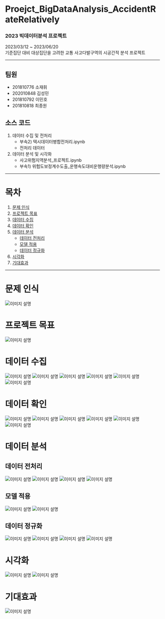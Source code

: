 # Proejct_BigDataAnalysis_AccidentRateRelatively
### 2023 빅데이터분석 프로젝트
2023/03/12 ~ 2023/06/20  
기준집단 대비 대상집단을 고려한 교통 사고다발구역의 시공간적 분석 프로젝트

---
## 팀원
- 201810776 소재휘
- 202010848 김성민
- 201810792 이민호
- 201810818 최종원



## 소스 코드
1. 데이터 수집 및 전처리 
   - 부속2) 택시데이터병합전처리.ipynb
   - 전처리 데이터
2. 데이터 분석 및 시각화
   - 사고위험지역분석_프로젝트.ipynb
   - 부속1) 위험도보정계수도출_운행속도대비운행량분석.ipynb

---

# 목차

1. [문제 인식](#문제-인식)
2. [프로젝트 목표](#프로젝트-목표)
3. [데이터 수집](#데이터-수집)
4. [데이터 확인](#데이터-확인)
5. [데이터 분석](#데이터-분석)
   - [데이터 전처리](#데이터-전처리)
   - [모델 적용](#모델-적용)
   - [데이터 정규화](#데이터-정규화)
6. [시각화](#시각화)
7. [기대효과](#기대효과)
---
   
   
   
# 문제 인식
![이미지 설명](./readme/1.png)


# 프로젝트 목표
![이미지 설명](./readme/2.png)


# 데이터 수집
![이미지 설명](./readme/3.png)
![이미지 설명](./readme/4.png)
![이미지 설명](./readme/5.png)
![이미지 설명](./readme/6.png)
![이미지 설명](./readme/7.png)
![이미지 설명](./readme/8.png)


# 데이터 확인
![이미지 설명](./readme/9.png)
![이미지 설명](./readme/10.png)
![이미지 설명](./readme/11.png)
![이미지 설명](./readme/12.png)
![이미지 설명](./readme/13.png)
![이미지 설명](./readme/14.png)

# 데이터 분석

## 데이터 전처리
![이미지 설명](./readme/15.png)
![이미지 설명](./readme/16.png)
![이미지 설명](./readme/17.png)
![이미지 설명](./readme/18.png)

## 모델 적용
![이미지 설명](./readme/19.png)
![이미지 설명](./readme/20.png)


## 데이터 정규화
![이미지 설명](./readme/21.png)
![이미지 설명](./readme/22.png)
![이미지 설명](./readme/23.png)
![이미지 설명](./readme/24.png)


# 시각화
![이미지 설명](./readme/25.png)
![이미지 설명](./readme/26.png)

# 기대효과
![이미지 설명](./readme/27.png)
